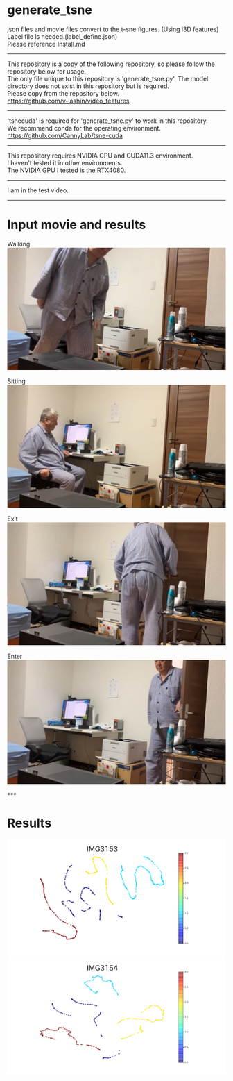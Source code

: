 # generate_tsne
json files and movie files convert to the t-sne figures.  (Using i3D features)  
Label file is needed.(label_define.json)  
Please reference Install.md  
***    
This repository is a copy of the following repository, so please follow the repository below for usage.  
The only file unique to this repository is 'generate_tsne.py'.
The model directory does not exist in this repository but is required.  
Please copy from the repository below.  
https://github.com/v-iashin/video_features  
***
'tsnecuda' is required for 'generate_tsne.py' to work in this repository.  
We recommend conda for the operating environment.  
https://github.com/CannyLab/tsne-cuda  
***  
This repository requires NVIDIA GPU and CUDA11.3 environment.   
I haven't tested it in other environments.  
The NVIDIA GPU I tested is the RTX4080.  
***   
I am in the test video.  

***  
# Input movie and results  
Walking  
![](media/image1.jpeg)

Sitting  
![](media/image2.jpeg)




Exit  
![](media/image3.jpeg)

Enter  
![](media/image4.jpeg)

\*\*\*  
# Results  
![](media/image5.png) ![](media/image6.png)










